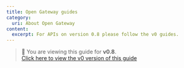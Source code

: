 ```yaml
---
title: Open Gateway guides
category:
  uri: About Open Gateway
content:
  excerpt: For APIs on version 0.8 please follow the v0 guides.
---
```

> 📘 You are viewing this guide for **v0.8**.  
> [Click here to view the v0 version of this guide](/v0/docs)

